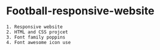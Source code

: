 ﻿# Football-responsive-website
```
1. Responsive website
2. HTML and CSS projcet
3. Font family poppins
4. Font awesome icon use
```
